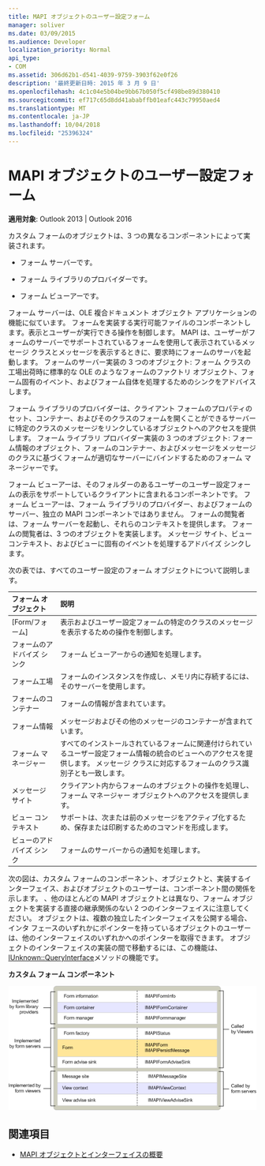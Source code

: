 ```yaml
---
title: MAPI オブジェクトのユーザー設定フォーム
manager: soliver
ms.date: 03/09/2015
ms.audience: Developer
localization_priority: Normal
api_type:
- COM
ms.assetid: 306d62b1-d541-4039-9759-3903f62e0f26
description: '最終更新日時: 2015 年 3 月 9 日'
ms.openlocfilehash: 4c1c04e5b04be9bb67b050f5cf498be89d380410
ms.sourcegitcommit: ef717c65d8dd41ababffb01eafc443c79950aed4
ms.translationtype: MT
ms.contentlocale: ja-JP
ms.lasthandoff: 10/04/2018
ms.locfileid: "25396324"
---
```

# <a name="mapi-custom-form-objects"></a>MAPI オブジェクトのユーザー設定フォーム
  
**適用対象**: Outlook 2013 | Outlook 2016 
  
カスタム フォームのオブジェクトは、3 つの異なるコンポーネントによって実装されます。
  
- フォーム サーバーです。
    
- フォーム ライブラリのプロバイダーです。
    
- フォーム ビューアーです。
    
フォーム サーバーは、OLE 複合ドキュメント オブジェクト アプリケーションの機能に似ています。 フォームを実装する実行可能ファイルのコンポーネントします。表示とユーザーが実行できる操作を制御します。 MAPI は、ユーザーがフォームのサーバーでサポートされているフォームを使用して表示されているメッセージ クラスとメッセージを表示するときに、要求時にフォームのサーバを起動します。 フォームのサーバー実装の 3 つのオブジェクト: フォーム クラスの工場出荷時に標準的な OLE のようなフォームのファクトリ オブジェクト、フォーム固有のイベント、およびフォーム自体を処理するためのシンクをアドバイスします。 
  
フォーム ライブラリのプロバイダーは、クライアント フォームのプロパティのセット、コンテナー、およびそのクラスのフォームを開くことができるサーバーに特定のクラスのメッセージをリンクしているオブジェクトへのアクセスを提供します。 フォーム ライブラリ プロバイダー実装の 3 つのオブジェクト: フォーム情報のオブジェクト、フォームのコンテナー、およびメッセージをメッセージのクラスに基づくフォームが適切なサーバーにバインドするためのフォーム マネージャーです。
  
フォーム ビューアーは、そのフォルダーのあるユーザーのユーザー設定フォームの表示をサポートしているクライアントに含まれるコンポーネントです。 フォーム ビューアーは、フォーム ライブラリのプロバイダー、およびフォームのサーバー、独立の MAPI コンポーネントではありません。 フォームの閲覧者は、フォーム サーバーを起動し、それらのコンテキストを提供します。 フォームの閲覧者は、3 つのオブジェクトを実装します。 メッセージ サイト、ビュー コンテキスト、およびビューに固有のイベントを処理するアドバイズ シンクします。
  
次の表では、すべてのユーザー設定のフォーム オブジェクトについて説明します。 
  
|**フォーム オブジェクト**|**説明**|
|:-----|:-----|
|[Form/フォーム]  <br/> |表示およびユーザー設定フォームの特定のクラスのメッセージを表示するための操作を制御します。  <br/> |
|フォームのアドバイズ シンク  <br/> |フォーム ビューアーからの通知を処理します。  <br/> |
|フォーム工場  <br/> |フォームのインスタンスを作成し、メモリ内に存続するには、そのサーバーを使用します。  <br/> |
|フォームのコンテナー  <br/> |フォームの情報が含まれています。  <br/> |
|フォーム情報  <br/> |メッセージおよびその他のメッセージのコンテナーが含まれています。  <br/> |
|フォーム マネージャー  <br/> |すべてのインストールされているフォームに関連付けられているユーザー設定フォーム情報の統合のビューへのアクセスを提供します。 メッセージ クラスに対応するフォームのクラス識別子とも一致します。  <br/> |
|メッセージ サイト  <br/> |クライアント内からフォームのオブジェクトの操作を処理し、フォーム マネージャー オブジェクトへのアクセスを提供します。  <br/> |
|ビュー コンテキスト  <br/> |サポートは、次または前のメッセージをアクティブ化するため、保存または印刷するためのコマンドを形成します。  <br/> |
|ビューのアドバイズ シンク  <br/> |フォームのサーバーからの通知を処理します。  <br/> |
   
次の図は、カスタム フォームのコンポーネント、オブジェクトと、実装するインターフェイス、およびオブジェクトのユーザーは、コンポーネント間の関係を示します。 、他のほとんどの MAPI オブジェクトとは異なり、フォーム オブジェクトを実装する直接の継承関係のない 2 つのインターフェイスに注意してください。 オブジェクトは、複数の独立したインターフェイスを公開する場合、インタ フェースのいずれかにポインターを持っているオブジェクトのユーザーは、他のインターフェイスのいずれかへのポインターを取得できます。 オブジェクトのインターフェイスの実装の間で移動するには、この機能は、 [IUnknown::QueryInterface](https://msdn.microsoft.com/library/54d5ff80-18db-43f2-b636-f93ac053146d%28Office.15%29.aspx)メソッドの機能です。 
  
**カスタム フォーム コンポーネント**
  
![ユーザー設定フォームのコンポーネント](media/amapi_67.gif "ユーザー設定フォームのコンポーネント")
  
## <a name="see-also"></a>関連項目

- [MAPI オブジェクトとインターフェイスの概要](mapi-object-and-interface-overview.md)

